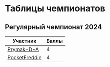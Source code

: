 # Таблицы чемпионатов

## Регулярный чемпионат 2024

| Участник | Баллы |
| -------- | ----- |
| [Prymak-D-A](https://github.com/Prymak-D-A) | 4 |
| [PocketFreddie](https://github.com/PocketFreddie) | 4 |

